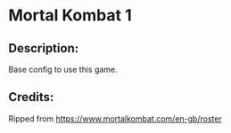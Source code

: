 # Mortal Kombat 1

## Description: 

Base config to use this game.

## Credits: 

Ripped from https://www.mortalkombat.com/en-gb/roster

